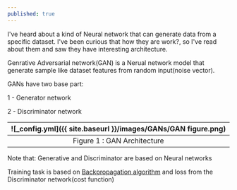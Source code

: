```yaml
---
published: true
---
```

I've heard about a kind of Neural network that can generate data from a specific dataset. I've been curious that how they are work?, so I've read about them and saw they have interesting architecture.

Genrative Adversarial network(GAN) is a Nerual network model that generate sample like dataset features from random input(noise vector).

GANs have two base part:

1 - Generator network

2 - Discriminator network

|![_config.yml]({{ site.baseurl }}/images/GANs/GAN figure.png)|
|:--:| 
| Figure 1 : GAN Architecture |


Note that: Generative and Discriminator are based on Neural networks

Training task is based on [Backpropagation algorithm](https://en.wikipedia.org/wiki/Backpropagation) and loss from the Discriminator network(cost function)
